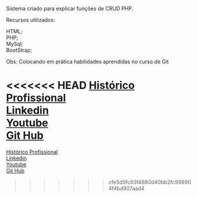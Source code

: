 Sistema criado para explicar funções de CRUD PHP.

Recursos utilizados:

HTML;<br/>
PHP;<br/>
MySql;<br/>
BootStrap;<br/>

Obs: Colocando em prática habilidades aprendidas no curso de Git

<<<<<<< HEAD
<a href="https://b2sdigital.com.br/historico-bruno-santana/" target="_blank">Histórico Profissional</a><br/>
<a href="https://www.linkedin.com/in/bruno-santana-ab408b179/" target="_blank">Linkedin</a> <br/>
<a href="https://www.youtube.com/@_brunosantana" target="_blank">Youtube</a><br/>
<a href="https://github.com/brunosantana84" target="_blank">Git Hub</a><br/>
=======
<a href="https://b2sdigital.com.br/historico-bruno-santana/">Histórico Profissional</a><br/>
<a href="https://www.linkedin.com/in/bruno-santana-ab408b179/">Linkedin</a> <br/>
<a href="https://www.youtube.com/@_brunosantana">Youtube</a><br/>
<a href="https://github.com/brunosantana84">Git Hub</a><br/>
>>>>>>> cfe5d5fc93f4880d40bb2fc998904f4bd907aad4
